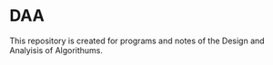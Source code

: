 # DAA
This repository is created for programs and notes of the Design and Analyisis of Algorithums.
